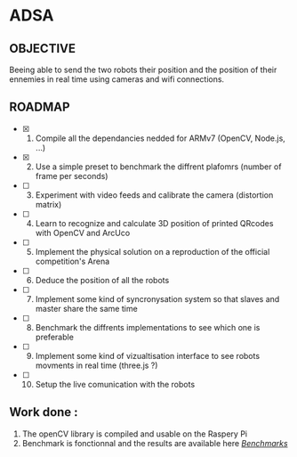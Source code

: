 # ADSA

## OBJECTIVE

Beeing able to send the two robots their position and the position of their ennemies in real time using cameras and wifi connections.

## ROADMAP

- [X] 1) Compile all the dependancies nedded for ARMv7 (OpenCV, Node.js, ...)
- [X] 2) Use a simple preset to benchmark the diffrent plafomrs (number of frame per seconds)
- [ ] 3) Experiment with video feeds and calibrate the camera (distortion matrix)
- [ ] 4) Learn to recognize and calculate 3D position of printed QRcodes with OpenCV and ArcUco
- [ ] 5) Implement the physical solution on a reproduction of the official competition's Arena
- [ ] 6) Deduce the position of all the robots
- [ ] 7) Implement some kind of syncronysation system so that slaves and master share the same time
- [ ] 8) Benchmark the diffrents implementations to see which one is preferable
- [ ] 9) Implement some kind of vizualtisation interface to see robots movments in real time (three.js ?)
- [ ] 10) Setup the live comunication with the robots

## Work done :

1) The openCV library is compiled and usable on the Raspery Pi
2) Benchmark is fonctionnal and the results are available here [*Benchmarks*](https://github.com/WeberJulian/BotLocalization/blob/master/benchmark/benchmarks.md)
